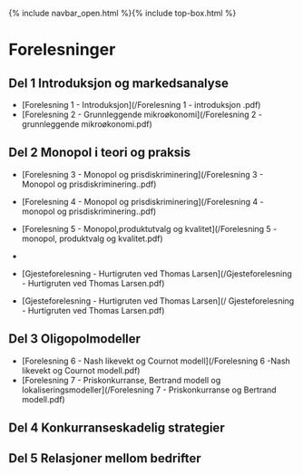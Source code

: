 
{% include navbar_open.html %}{% include top-box.html %}

# Forelesninger

## Del 1 Introduksjon og markedsanalyse       
- [Forelesning 1 - Introduksjon](/Forelesning 1 - introduksjon .pdf)
- [Forelesning 2 - Grunnleggende mikroøkonomi](/Forelesning 2 - grunnleggende mikroøkonomi.pdf)

## Del 2 Monopol i teori og praksis
- [Forelesning 3 - Monopol og prisdiskriminering](/Forelesning 3 - Monopol og prisdiskriminering..pdf)
- [Forelesning 4 - Monopol og prisdiskriminering](/Forelesning 4 - monopol og prisdiskriminering..pdf)
- [Forelesning 5 - Monopol,produktutvalg og kvalitet](/Forelesning 5 - monopol, produktvalg og kvalitet.pdf)
- 
- [Gjesteforelesning - Hurtigruten ved Thomas Larsen](/Gjesteforelesning - Hurtigruten ved Thomas Larsen.pdf)

- [Gjesteforelesning - Hurtigruten ved Thomas Larsen](/ Gjesteforelesning - Hurtigruten ved Thomas Larsen.pdf)

## Del 3 Oligopolmodeller
- [Forelesning 6 - Nash likevekt og Cournot modell](/Forelesning 6 -Nash likevekt og Cournot modell.pdf)
- [Forelesning 7 - Priskonkurranse, Bertrand modell og lokaliseringsmodeller](/Forelesning 7 - Priskonkurranse og Bertrand modell.pdf)


## Del 4 Konkurranseskadelig strategier


## Del 5 Relasjoner mellom bedrifter


